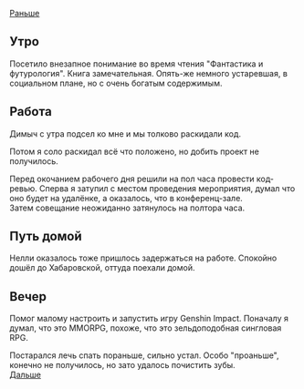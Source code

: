 [Раньше](2021.05.30.md)  
## Утро
Посетило внезапное понимание во время чтения "Фантастика и футурология". Книга замечательная. Опять-же немного устаревшая, в социальном плане, но с очень богатым содержимым. 
## Работа
Димыч с утра подсел ко мне и мы толково раскидали код.  

Потом я соло раскидал всё что положено, но добить проект не получилось.

Перед окочанием рабочего дня решили на пол часа провести код-ревью. Сперва я затупил с местом проведения мероприятия, думал что оно будет на удалёнке, а оказалось, что в конференц-зале.  
Затем совещание неожиданно затянулось на полтора часа.
## Путь домой
Нелли оказалось тоже пришлось задержаться на работе. Спокойно дошёл до Хабаровской, оттуда поехали домой.
## Вечер
Помог малому настроить и запустить игру Genshin Impact. Поначалу я думал, что это MMORPG, похоже, что это зельдоподобная сингловая RPG.  

Постарался лечь спать пораньше, сильно устал. Особо "проаньше", конечно не получилось, но зато удалось почистить зубы.  
[Дальше](../06/2021.06.01.md)
